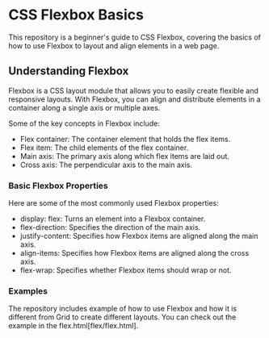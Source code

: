 # CSS Flexbox Basics

This repository is a beginner's guide to CSS Flexbox, covering the basics of how to use Flexbox to layout and align elements in a web page.

## Understanding Flexbox

Flexbox is a CSS layout module that allows you to easily create flexible and responsive layouts. With Flexbox, you can align and distribute elements in a container along a single axis or multiple axes.

Some of the key concepts in Flexbox include:

- Flex container: The container element that holds the flex items.
- Flex item: The child elements of the flex container.
- Main axis: The primary axis along which flex items are laid out.
- Cross axis: The perpendicular axis to the main axis.

### Basic Flexbox Properties

Here are some of the most commonly used Flexbox properties:

- display: flex: Turns an element into a Flexbox container.
- flex-direction: Specifies the direction of the main axis.
- justify-content: Specifies how Flexbox items are aligned along the main axis.
- align-items: Specifies how Flexbox items are aligned along the cross axis.
- flex-wrap: Specifies whether Flexbox items should wrap or not.

### Examples

The repository includes example of how to use Flexbox and how it is different from Grid to create different layouts. You can check out the example in the flex.html[flex/flex.html].
